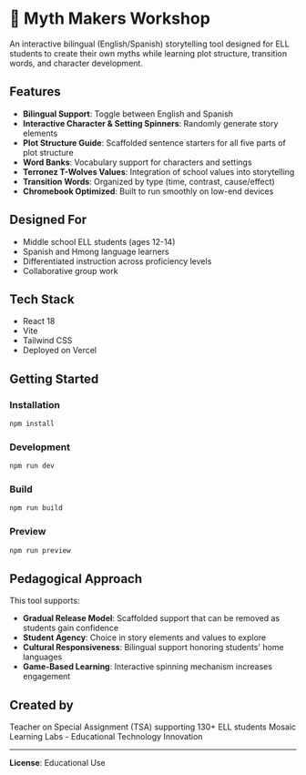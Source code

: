 # 🌟 Myth Makers Workshop

An interactive bilingual (English/Spanish) storytelling tool designed for ELL students to create their own myths while learning plot structure, transition words, and character development.

## Features

- **Bilingual Support**: Toggle between English and Spanish
- **Interactive Character & Setting Spinners**: Randomly generate story elements
- **Plot Structure Guide**: Scaffolded sentence starters for all five parts of plot structure
- **Word Banks**: Vocabulary support for characters and settings
- **Terronez T-Wolves Values**: Integration of school values into storytelling
- **Transition Words**: Organized by type (time, contrast, cause/effect)
- **Chromebook Optimized**: Built to run smoothly on low-end devices

## Designed For

- Middle school ELL students (ages 12-14)
- Spanish and Hmong language learners
- Differentiated instruction across proficiency levels
- Collaborative group work

## Tech Stack

- React 18
- Vite
- Tailwind CSS
- Deployed on Vercel

## Getting Started

### Installation

```bash
npm install
```

### Development

```bash
npm run dev
```

### Build

```bash
npm run build
```

### Preview

```bash
npm run preview
```

## Pedagogical Approach

This tool supports:
- **Gradual Release Model**: Scaffolded support that can be removed as students gain confidence
- **Student Agency**: Choice in story elements and values to explore
- **Cultural Responsiveness**: Bilingual support honoring students' home languages
- **Game-Based Learning**: Interactive spinning mechanism increases engagement

## Created by

Teacher on Special Assignment (TSA) supporting 130+ ELL students
Mosaic Learning Labs - Educational Technology Innovation

---

**License**: Educational Use
